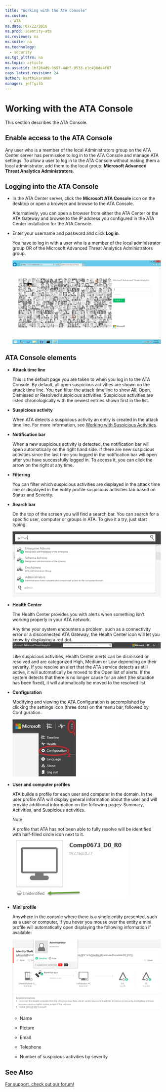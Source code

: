```yaml
---
title: "Working with the ATA Console"
ms.custom: 
  - ATA
ms.date: 07/22/2016
ms.prod: identity-ata
ms.reviewer: na
ms.suite: na
ms.technology: 
  - security
ms.tgt_pltfrm: na
ms.topic: article
ms.assetid: 1bf264d9-9697-44b5-9533-e1c498da4f07
caps.latest.revision: 24
author: karthikaraman
manager: jeffgilb
---
```

# Working with the ATA Console
This section describes the ATA Console.

## Enable access to the ATA Console
Any user who is a member of the local Administrators group on the ATA Center server has permission to log in to the ATA Console and manage ATA settings. 
To allow a user to log in to the ATA Console without making them a local administrator, add them to the local group: **Microsoft Advanced Threat Analytics Administrators**.

## Logging into the ATA Console

-   In the ATA Center server, click the **Microsoft ATA Console**  icon on the desktop or open a browser and browse to the ATA Console.

    Alternatively, you can open a browser from either the ATA Center or the ATA Gateway and browse to the IP address you configured in the ATA Center installation for the ATA Console.

-   Enter your username and password and click **Log in**.

    You have to log in with a user who is a member of the local administrator group OR of the  Microsoft Advanced Threat Analytics Administrators group.

    ![ATA log in screen](../../ems/ATA_Content/media/ATA-log-in-screen.jpg "ATA log in screen")

## ATA Console elements

-   **Attack time line**

    This is the default page you are taken to when you log in to the ATA Console. By default, all open suspicious activities are shown on the attack time line. You can filter the attack time line to show All, Open, Dismissed or Resolved suspicious activities. Suspicious activities are listed chronologically with the newest entries shown first in the list.

-   **Suspicious activity**

    When ATA detects a suspicious activity an entry is created in the attack time line. For more information, see [Working with Suspicious Activities](../../ems/ATA_Content/Working-with-Suspicious-Activities.md).

-   **Notification bar**

    When a new suspicious activity is detected, the notification bar will open automatically on the right hand side. If there are new suspicious activities since the last time you logged in the notification bar will open after you have successfully logged in. To access it, you can click the arrow on the right at any time.

-   **Filtering**

    You can filter which suspicious activities are displayed in the attack time line or displayed in the entity profile suspicious activities tab based on Status and Severity.

-   **Search bar**

    On the top of the screen you will find a search bar. You can search for a specific user, computer or groups in ATA. To give it a try, just start typing.

    ![ATA console search](../../ems/ATA_Content/media/ATA-console-search.png "ATA console search")

-   **Health Center**

    The Health Center provides you with alerts when something isn't working properly in your ATA network.

    Any time your system encounters a problem, such as a connectivity error or a disconnected ATA Gateway, the Health Center icon will let you know by displaying a red dot. ![ATA Health Center Alert red dot](../../ems/ATA_Content/media/ATA-Health-Center-Alert-red-dot.png "ATA Health Center Alert red dot")

    Like suspicious activities, Health Center alerts can be dismissed or resolved and are categorized High, Medium or Low depending on their severity. If you resolve an alert that the ATA service detects as still active, it will automatically be moved to the Open list of alerts. If the system detects that there is no longer cause for an alert (the situation has been fixed), it will automatically be moved to the resolved list.

-   **Configuration**

    Modifying and viewing the ATA Configuration is accomplished by clicking the settings icon (three dots) on the menu bar, followed by Configuration.

    ![ATA config icon](../../ems/ATA_Content/media/ATA-config-icon.JPG "ATA config icon")

-   **User and computer profiles**

    ATA builds a profile for each user and computer in the domain. In the user profile ATA will display general information about the user and will provide additional information on the following pages: Summary, Activities, and Suspicious activities.

    > [!NOTE]
    > A profile that ATA has not been able to fully resolve will be identified with half-filled circle icon next to it.![ATA Unresolved Profile](../../ems/ATA_Content/media/ATA-Unresolved-Profile.jpg "ATA Unresolved Profile")

-   **Mini profile**

    Anywhere in the console where there is a single entity presented, such as a user or computer, if you hover you mouse over the entity a mini profile will automatically open displaying the following information if available:

    ![ATA mini profile](../../ems/ATA_Content/media/ATA-mini-profile.jpg "ATA mini profile")

    -   Name

    -   Picture

    -   Email

    -   Telephone

    -   Number of suspicious activities by severity

## See Also
[For support, check out our forum!](https://social.technet.microsoft.com/Forums/security/en-US/home?forum=mata)

